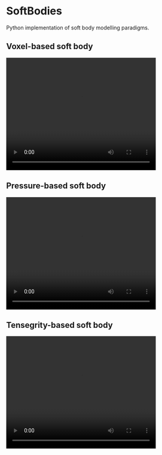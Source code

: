 # SoftBodies
Python implementation of soft body modelling paradigms.

## Voxel-based soft body
<video autoplay="autoplay" loop="loop" width="400" height="300">
  <source src="./imgs/voxel.mp4" type="video/mp4" />
</video>

## Pressure-based soft body
<video autoplay="autoplay" loop="loop" width="400" height="300">
  <source src="./imgs/pressure.mp4" type="video/mp4" />
</video>

## Tensegrity-based soft body
<video autoplay="autoplay" loop="loop" width="400" height="300">
  <source src="./imgs/tensegrity.mp4" type="video/mp4" />
</video>
